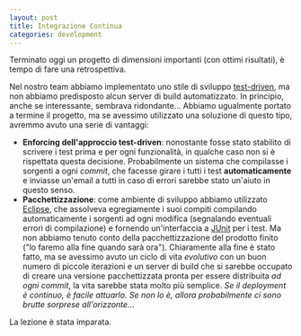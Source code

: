 ```yaml
---
layout: post
title: Integrazione Continua
categories: development
---
```


Terminato oggi un progetto di dimensioni importanti (con ottimi risultati), è tempo di fare una retrospettiva.

Nel nostro team abbiamo implementato uno stile di sviluppo [test-driven][], ma non abbiamo predisposto alcun server di build automatizzato. In principio, anche se interessante, sembrava ridondante... Abbiamo ugualmente portato a termine il progetto, ma se avessimo utilizzato una soluzione di questo tipo, avremmo avuto una serie di vantaggi:

 - **Enforcing dell'approccio test-driven**: nonostante fosse stato stabilito di scrivere i test prima e per ogni funzionalità, in qualche caso non si è rispettata questa decisione. Probabilmente un sistema che compilasse i sorgenti a ogni *commit*, che facesse girare i tutti i test **automaticamente** e inviasse un'email a tutti in caso di errori sarebbe stato un'aiuto in questo senso.
 - **Pacchettizzazione**: come ambiente di sviluppo abbiamo utilizzato [Eclipse][], che assolveva egregiamente i suoi compiti compilando automaticamente i sorgenti ad ogni modifica (segnalando eventuali errori di compilazione) e fornendo un'interfaccia a [JUnit][] per i test. Ma non abbiamo tenuto conto della pacchettizzazione del prodotto finito ("lo faremo alla fine quando sarà ora"). Chiaramente alla fine è stato fatto, ma se avessimo avuto un ciclo di vita *evolutivo* con un buon numero di piccole iterazioni e un server di build che si sarebbe occupato di creare una versione pacchettizzata pronta per essere distribuita *ad ogni commit*, la vita sarebbe stata molto più semplice. *Se il deployment è continuo, è facile attuarlo. Se non lo è, allora probabilmente ci sono brutte sorprese all'orizzonte...*
 
La lezione è stata imparata.

[test-driven]: http://en.wikipedia.org/wiki/Test-driven_development "Test-Driven Development"
[Eclipse]: http://www.eclipse.org/ "Eclipse SDK"
[JUnit]: http://www.junit.org/ "JUnit"

